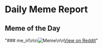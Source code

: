 # Daily Meme Report

## Meme of the Day
"### me_irl\n\n![Meme](https://i.redd.it/tyayk7tyvhuf1.png)\n\n[View on Reddit](https://redd.it/1o3xeg7)"
